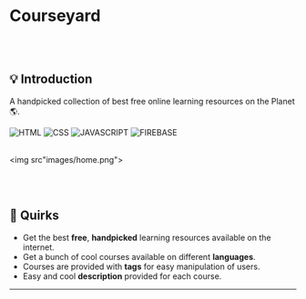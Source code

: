 
<h1>Courseyard</h1> <br><br>


## 💡 Introduction

A handpicked collection of best free online learning resources on the Planet 🌎.

 ![HTML](https://img.shields.io/badge/-HTML-important)  ![CSS](https://img.shields.io/badge/-CSS-blue) ![JAVASCRIPT](https://img.shields.io/badge/-JAVASCRIPT-yellow)  ![FIREBASE](https://img.shields.io/badge/-FIREBASE-yellow)
 <br><br>
 
<img src"images/home.png"></img>

 <br><br>
## 🤩 Quirks 

- Get the best **free**, **handpicked** learning resources available on the internet.
- Get a bunch of cool courses available on different **languages**.
- Courses are provided with **tags** for easy manipulation of users.
- Easy and cool **description** provided for each course.
---


